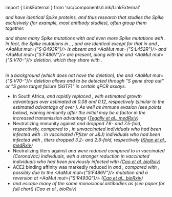 import { LinkExternal } from 'src/components/Link/LinkExternal'

<Var name="22A (Omicron)" prefix=""/> and <Var name="22B (Omicron)" prefix=""/> have identical Spike proteins, and thus research that studies the Spike exclusively (for example, most antibody studies), often group them together.
<br/>

<Var name="22A (Omicron)" prefix=""/> and <Var name="22B (Omicron)" prefix=""/> share many Spike mutations with <Var name="21K (Omicron)" prefix=""/> and even more Spike mutations with <Var name="21L (Omicron)" prefix=""/>. In fact, the Spike mutations in <Var name="21L (Omicron)" prefix=""/>, <Var name="22A (Omicron)" prefix=""/>, and <Var name="22B (Omicron)" prefix=""/> are identical except for that in <Var name="22A (Omicron)" prefix=""/> and <Var name="22B (Omicron)" prefix=""/>, <AaMut mut={"S:Q493R"}/> is absent and <AaMut mut={"S:L452R"}/> and <AaMut mut={"S:F486V"}/> are present, along with the <Mut name="S:H69-"/> and <AaMut mut={"S:V70-"}/> deletion, which they share with <Var name="21K (Omicron)" prefix=""/>.
<br/><br/>

In a <Var name="21L (Omicron)" prefix=""/> background (which does not have the deletion), the <Mut name="S:H69-"/> and <AaMut mut={"S:V70-"}/> deletion allows <Var name="22A (Omicron)" prefix=""/> and <Var name="22B (Omicron)" prefix=""/> to be detected through "S gene drop out" or "S gene target failure (SGTF)" in certain qPCR assays.

- In South Africa, <Var name="22A (Omicron)" prefix=""/> and <Var name="22B (Omicron)" prefix=""/> rapidly replaced <Var name="21L (Omicron)" prefix=""/>, with estimated growth advantages over <Var name="21L (Omicron)" prefix=""/> estimated at 0.08 and 0.12, respectively (similar to the estimated advantage of <Var name="21L (Omicron)" prefix=""/> over <Var name="21K (Omicron)" prefix=""/>). As well as immune evasion (see points below), waning immunity after the initial <Who name="Omicron" /> may be a factor in the increased transmission advantage ([Tegally et al., medRxiv](https://www.medrxiv.org/content/10.1101/2022.05.01.22274406v1))
- Neutralizing immunity against <Var name="22A (Omicron)" prefix=""/> and <Var name="22B (Omicron)" prefix=""/> dropped 7.6- and 7.5-fold, respectively, compared to <Var name="21K (Omicron)" prefix=""/>, in unvaccinated individuals who had been infected with <Var name="21K (Omicron)" prefix=""/>. In vaccinated (Pfizer or J&J) individuals who had been infected with <Var name="21K (Omicron)" prefix=""/>, titers dropped 3.2- and 2.6-fold, respectively ([Khan et al., medRxiv](https://www.medrxiv.org/content/10.1101/2022.04.29.22274477v1))
- Neutralizing titers against <Var name="22A (Omicron)" prefix=""/> and <Var name="22B (Omicron)" prefix=""/> were reduced compared to <Var name="21L (Omicron)" prefix=""/> in vaccinated (CoronaVac) individuals, with a stronger reduction in vaccinated individuals who had been previously infected with <Var name="21K (Omicron)" prefix=""/> ([Cao et al. bioRxiv](https://www.biorxiv.org/content/10.1101/2022.04.30.489997v1))
- ACE2 binding affinity was markedly reduced in <Var name="22A (Omicron)" prefix=""/> and <Var name="22B (Omicron)" prefix=""/>, compared with <Var name="21K (Omicron)" prefix=""/>, possibly due to the <AaMut mut={"S:F486V"}/> mutation and a reversion at <AaMut mut={"S:R493Q"}/> ([Cao et al., bioRxiv](https://www.biorxiv.org/content/10.1101/2022.04.30.489997v1))
- <Var name="22A (Omicron)" prefix=""/> and <Var name="22B (Omicron)" prefix=""/> escape many of the same monoclonal antibodies as <Var name="21L (Omicron)" prefix=""/> (see paper for full chart) (<LinkExternal href="https://www.biorxiv.org/content/10.1101/2022.04.30.489997v1">Cao et al., bioRxiv</LinkExternal>)
